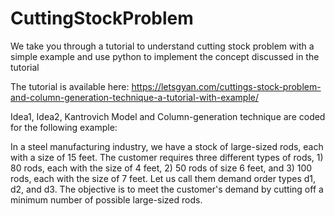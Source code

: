 # CuttingStockProblem
We take you through a tutorial to understand cutting stock problem with a simple example and use python to implement the concept discussed in the tutorial 

The tutorial is available here: https://letsgyan.com/cuttings-stock-problem-and-column-generation-technique-a-tutorial-with-example/

Idea1, Idea2, Kantrovich Model and Column-generation technique are coded for the following example:

In a steel manufacturing industry, we have a stock of large-sized rods, each with a size of 15 feet. The customer requires three different types of rods, 1) 80 rods, each with the size of 4 feet, 2) 50 rods of size 6 feet, and 3) 100 rods, each with the size of 7 feet. Let us call them demand order types d1, d2, and d3. The objective is to meet the customer's demand by cutting off a minimum number of possible large-sized rods. 


